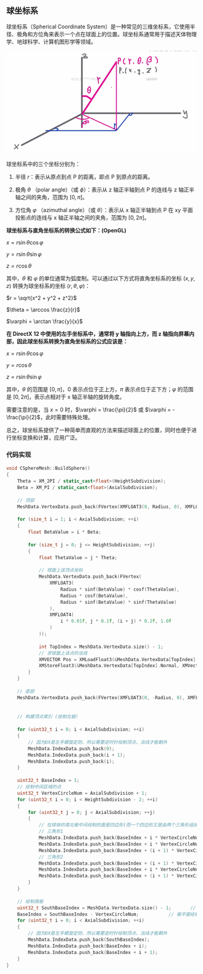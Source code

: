 ## 球坐标系

球坐标系（Spherical Coordinate System）是一种常见的三维坐标系，它使用半径、极角和方位角来表示一个点在球面上的位置。球坐标系通常用于描述天体物理学、地球科学、计算机图形学等领域。

![image-20230705163812295](.\image-20230705163812295.png)

球坐标系中的三个坐标分别为：

1. 半径 $r$：表示从原点到点 P 的距离，即点 P 到原点的距离。

2. 极角 $\theta$ （polar angle）（或 $\phi$）：表示从 z 轴正半轴到点 P 的连线与 z 轴正半轴之间的夹角，范围为 $[0, \pi]$。

3. 方位角 $\varphi$ （azimuthal angle）（或 $\theta$）：表示从 x 轴正半轴到点 P 在 xy 平面投影点的连线与 x 轴正半轴之间的夹角，范围为 $[0, 2\pi]$。

**球坐标系与直角坐标系的转换公式如下：(OpenGL)**

$x = r \sin \theta \cos \varphi$

$y = r \sin \theta \sin \varphi$

$z = r \cos \theta$

其中，$\theta$ 和 $\varphi$ 的单位通常为弧度制。可以通过以下方式将直角坐标系的坐标 $(x, y, z)$ 转换为球坐标系的坐标 $(r, \theta, \varphi)$：

$r = \sqrt{x^2 + y^2 + z^2}$

$\theta = \arccos \frac{z}{r}$

$\varphi = \arctan \frac{y}{x}$

**在 DirectX 12 中使用的左手坐标系中，通常将 y 轴指向上方，而 z 轴指向屏幕内部，因此球坐标系转换为直角坐标系的公式应该是：**

$x = r \sin \theta \cos \varphi$

$y = r \cos \theta$

$z = r \sin \theta \sin \varphi$

其中，$\theta$ 的范围是 $[0,\pi]$，$0$ 表示点位于正上方，$\pi$ 表示点位于正下方；$\varphi$ 的范围是 $[0,2\pi]$，表示点相对于 x 轴正半轴的旋转角度。



需要注意的是，当 $x=0$ 时，$\varphi = \frac{\pi}{2}$ 或 $\varphi = -\frac{\pi}{2}$，此时需要特殊处理。

总之，球坐标系提供了一种简单而直观的方法来描述球面上的位置，同时也便于进行坐标变换和计算，应用广泛。



### 代码实现

```c++
void CSphereMesh::BuildSphere()
{
	Theta = XM_2PI / static_cast<float>(HeightSubdivision);
	Beta = XM_PI / static_cast<float>(AxialSubdivision);

	// 顶部
	MeshData.VertexData.push_back(FVertex(XMFLOAT3(0, Radius, 0), XMFLOAT4(0.98f, 0.12f, 0.23f, 1.0f)));

	for (size_t i = 1; i < AxialSubdivision; ++i)
	{
		float BetaValue = i * Beta;

		for (size_t j = 0; j <= HeightSubdivision; ++j)
		{
			float ThetaValue = j * Theta;

			// 球面上该顶点坐标
			MeshData.VertexData.push_back(FVertex(
				XMFLOAT3(
					Radius * sinf(BetaValue) * cosf(ThetaValue),
					Radius * cosf(BetaValue),
					Radius * sinf(BetaValue) * sinf(ThetaValue)
				),
				XMFLOAT4(
					i * 0.01f, j * 0.1f, (i + j) * 0.2f, 1.0f
				)
			));

			int TopIndex = MeshData.VertexData.size() - 1;
			// 求球面上该点的法线
			XMVECTOR Pos = XMLoadFloat3(&MeshData.VertexData[TopIndex].Position);
			XMStoreFloat3(&MeshData.VertexData[TopIndex].Normal, XMVector3Normalize(Pos));
		}
	}

	// 底部
	MeshData.VertexData.push_back(FVertex(XMFLOAT3(0, -Radius, 0), XMFLOAT4(0.18f, 0.12f, 0.93f, 1.0f)));


	// 构建顶点索引 (绘制北极）

	for (uint32_t i = 0; i < AxialSubdivision; ++i)
	{
		// 因为DX是左手螺旋定则，所以需要逆时针绘制顶点，法线才能朝外
		MeshData.IndexData.push_back(0);
		MeshData.IndexData.push_back(i + 1);
		MeshData.IndexData.push_back(i);
	}

	uint32_t BaseIndex = 1;
	// 绘制中间区域的点
	uint32_t VertexCircleNum = AxialSubdivision + 1;
	for (uint32_t i = 0; i < HeightSubdivision - 2; ++i)
	{
		for (uint32_t j = 0; j < AxialSubdivision; ++j)
		{
			// 在球体的南北极中间绘制的面是四边形(而一个四边形又是由两个三角形组成的
			// 三角形1
			MeshData.IndexData.push_back(BaseIndex + i * VertexCircleNum + j);
			MeshData.IndexData.push_back(BaseIndex + i * VertexCircleNum + j + 1);
			MeshData.IndexData.push_back(BaseIndex + (i + 1) * VertexCircleNum + j);
			// 三角形2
			MeshData.IndexData.push_back(BaseIndex + (i + 1) * VertexCircleNum + j);
			MeshData.IndexData.push_back(BaseIndex + i * VertexCircleNum + j + 1);
			MeshData.IndexData.push_back(BaseIndex + (i + 1) * VertexCircleNum + j + 1);
		}
	}

	// 绘制南极
	uint32_t SouthBaseIndex = MeshData.VertexData.size() - 1;		// 极点索引
	BaseIndex = SouthBaseIndex - VertexCircleNum;			// 极平面绘制点的起始索引（极点减去经线数量）
	for (uint32_t i = 0; i < AxialSubdivision; ++i)
	{
		// 因为DX是左手螺旋定则，所以需要逆时针绘制顶点，法线才能朝外
		MeshData.IndexData.push_back(SouthBaseIndex);
		MeshData.IndexData.push_back(BaseIndex + i);
		MeshData.IndexData.push_back(BaseIndex + i + 1);
	}
}
```

